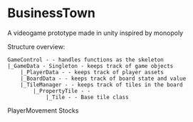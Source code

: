# BusinessTown
A videogame prototype made in unity inspired by monopoly



Structure overview:
```
GameControl - - handles functions as the skeleton
|_GameData - Singleton - keeps track of game objects
    |_PlayerData - - keeps track of player assets
    |_BoardData - - keeps track of board state and value
    |_TileManager - - keeps track of tiles in the board
        |_PropertyTile - -
            |_Tile - - Base tile class
```
PlayerMovement
Stocks
